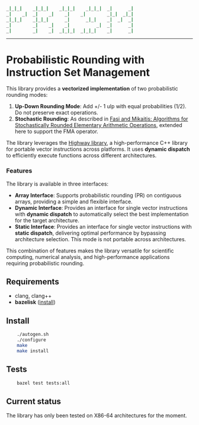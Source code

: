 
```bash
_|_|_|    _|_|_|    _|_|_|    _|_|_|  _|      _|
_|    _|  _|    _|    _|    _|        _|_|  _|_|
_|_|_|    _|_|_|      _|      _|_|    _|  _|  _|
_|        _|    _|    _|          _|  _|      _|
_|        _|    _|  _|_|_|  _|_|_|    _|      _|
```
---

# Probabilistic Rounding with Instruction Set Management

This library provides a **vectorized implementation** of two probabilistic rounding modes:

1. **Up-Down Rounding Mode**: Add +/- 1 ulp with equal probabilities (1/2). Do not preserve exact operations.
2. **Stochastic Rounding**: As described in [Fasi and Mikaitis: Algorithms for Stochastically Rounded Elementary Arithmetic Operations](https://ieeexplore.ieee.org/document/9387551), extended here to support the FMA operator.

The library leverages the [Highway library](https://github.com/google/highway), a high-performance C++ library for portable vector instructions across platforms. It uses **dynamic dispatch** to efficiently execute functions across different architectures. 

### Features

The library is available in three interfaces:
- **Array Interface**: Supports probabilistic rounding (PR) on contiguous arrays, providing a simple and flexible interface.
- **Dynamic Interface**: Provides an interface for single vector instructions with **dynamic dispatch** to automatically select the best implementation for the target architecture.
- **Static Interface**: Provides an interface for single vector instructions with **static dispatch**, delivering optimal performance by bypassing architecture selection. This mode is not portable across architectures.

This combination of features makes the library versatile for scientific computing, numerical analysis, and high-performance applications requiring probabilistic rounding.

## Requirements

- clang, clang++
- **bazelisk** ([install](https://github.com/bazelbuild/bazelisk/releases))
  
## Install

```bash
    ./autogen.sh
    ./configure
    make
    make install
```

## Tests

```bash
    bazel test tests:all
```

## Current status

The library has only been tested on X86-64 architectures for the moment.